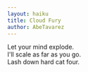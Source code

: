 ```yaml
---
layout: haiku
title: Cloud Fury
author: AbeTavarez
---
```


Let your mind explode.<br>
I'll scale as far as you go.<br>
Lash down hard cat four.<br>
